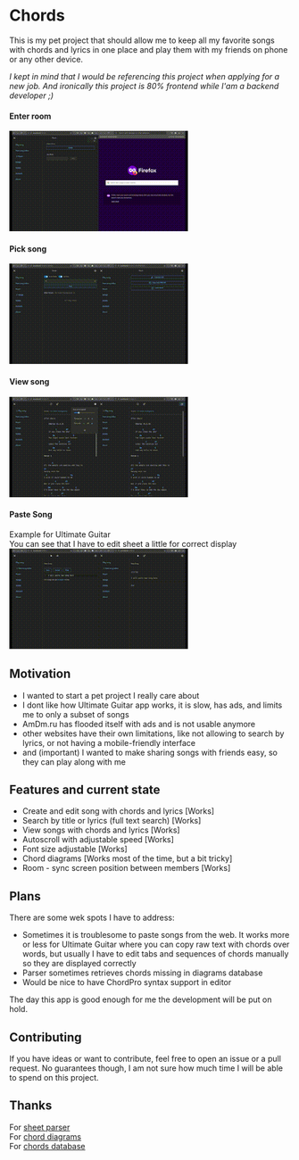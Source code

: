 # Chords
This is my pet project that should allow me to keep all my favorite songs with chords and lyrics in one place and play them with my friends on phone or any other device.

*I kept in mind that I would be referencing this project when applying for a new job. And ironically this project is 80% frontend while I'am a backend developer ;)*

#### Enter room
![Enter room](demo-enter-room.gif)
#### Pick song
![Pick song](demo-enter-song.gif)
#### View song
![Song view](demo-song-view.gif)
#### Paste Song
Example for Ultimate Guitar  
You can see that I have to edit sheet a little for correct display
![Paste song](demo-paste-song.gif)


## Motivation
* I wanted to start a pet project I really care about
* I dont like how Ultimate Guitar app works, it is slow, has ads, and limits me to only a subset of songs
* AmDm.ru has flooded itself with ads and is not usable anymore
* other websites have their own limitations, like not allowing to search by lyrics, or not having a mobile-friendly interface
* and (important) I wanted to make sharing songs with friends easy, so they can play along with me

## Features and current state
* Create and edit song with chords and lyrics [Works]
* Search by title or lyrics (full text search) [Works]
* View songs with chords and lyrics [Works]
* Autoscroll with adjustable speed [Works]
* Font size adjustable [Works]
* Chord diagrams [Works most of the time, but a bit tricky]
* Room - sync screen position between members [Works]

## Plans
There are some wek spots I have to address:
* Sometimes it is troublesome to paste songs from the web. It works more or less for Ultimate Guitar where you can copy raw text with chords over words, but usually I have to edit tabs and sequences of chords manually so they are displayed correctly
* Parser sometimes retrieves chords missing in diagrams database
* Would be nice to have ChordPro syntax support in editor 

The day this app is good enough for me the development will be put on hold.

## Contributing
If you have ideas or want to contribute, feel free to open an issue or a pull request. No guarantees though, I am not sure how much time I will be able to spend on this project.

## Thanks
For [sheet parser](https://github.com/martijnversluis/ChordSheetJS)  
For [chord diagrams](https://github.com/techies23/react-chords)  
For [chords database](https://github.com/tombatossals/react-chords)
